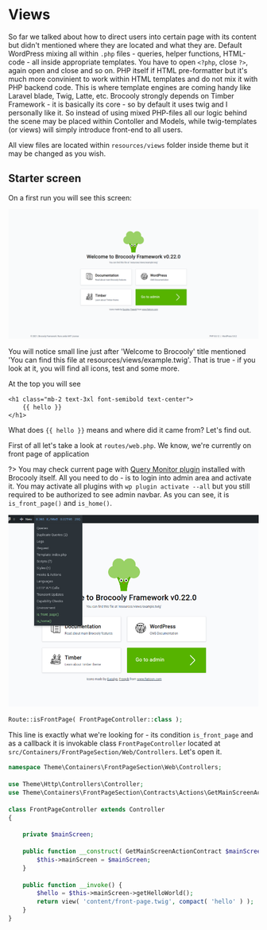 # Views

So far we talked about how to direct users into certain page with its content but didn't mentioned where they are located and what they are. Default WordPress mixing all within `.php` files - queries, helper functions, HTML-code - all inside appropriate templates. You have to open `<?php`, close `?>`, again open and close and so on. PHP itself if HTML pre-formatter but it's much more convinient to work within HTML templates and do not mix it with PHP backend code. This is where template engines are coming handy like Laravel blade, Twig, Latte, etc. Brocooly strongly depends on Timber Framework - it is basically its core - so by default it uses twig and I personally like it. So instead of using mixed PHP-files all our logic behind the scene may be placed within Contoller and Models, while twig-templates (or views) will simply introduce front-end to all users.

All view files are located within `resources/views` folder inside theme but it may be changed as you wish.

## Starter screen

On a first run you will see this screen:

![Starter screen](_media/starter-screen.png)

You will notice small line just after 'Welcome to Brocooly' title mentioned 'You can find this file at resources/views/example.twig'. That is true - if you look at it, you will find all icons, test and some more.

At the top you will see

```twig
<h1 class="mb-2 text-3xl font-semibold text-center">
	{{ hello }}
</h1>
```

What does `{{ hello }}` means and where did it came from? Let's find out.

First of all let's take a look at `routes/web.php`. We know, we're currently on front page of application

?> You may check current page with [Query Monitor plugin](https://querymonitor.com/) installed with Brocooly itself. All you need to do - is to login into admin area and activate it. You may activate all plugins with `wp plugin activate --all` but you still required to be authorized to see admin navbar. As you can see, it is `is_front_page()` and `is_home()`.

![Is Front Page](_media/is_front.jpg)

```php
Route::isFrontPage( FrontPageController::class );
```

This line is exactly what we're looking for - its condition `is_front_page` and as a callback it is invokable class `FrontPageController` located at `src/Containers/FrontPageSection/Web/Controllers`. Let's open it.

```php
namespace Theme\Containers\FrontPageSection\Web\Controllers;

use Theme\Http\Controllers\Controller;
use Theme\Containers\FrontPageSection\Contracts\Actions\GetMainScreenActionContract;

class FrontPageController extends Controller
{

	private $mainScreen;

	public function __construct( GetMainScreenActionContract $mainScreen ) {
		$this->mainScreen = $mainScreen;
	}

	public function __invoke() {
		$hello = $this->mainScreen->getHelloWorld();
		return view( 'content/front-page.twig', compact( 'hello' ) );
	}
}